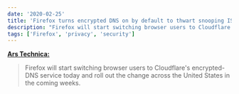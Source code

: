 ```yaml
---
date: '2020-02-25'
title: 'Firefox turns encrypted DNS on by default to thwart snooping ISPs'
description: "Firefox will start switching browser users to Cloudflare's encrypted-DNS service today and roll out the change across the United States in the coming weeks."
tags: ['Firefox', 'privacy', 'security']
---
```


**[Ars Technica:](https://arstechnica.com/information-technology/2020/02/firefox-turns-encrypted-dns-on-by-default-to-thwart-snooping-isps/)**

> Firefox will start switching browser users to Cloudflare's encrypted-DNS service today and roll out the change across the United States in the coming weeks.<!-- excerpt -->
